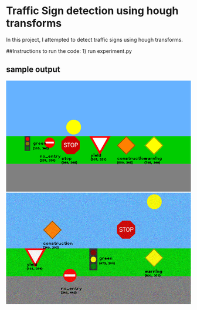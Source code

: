 # Traffic Sign detection using hough transforms
In this project, I attempted to detect traffic signs using hough transforms.

##Instructions to run the code:
	1) run experiment.py
	
## sample output
![output_clean](output/ps2-3-a-2.png)
![output_noisy](output/ps2-4-a-2.png)